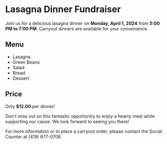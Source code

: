 # Lasagna Dinner Fundraiser

Join us for a delicious lasagna dinner on **Monday, April 1, 2024** from **5:00 PM to 7:00 PM**. Carryout dinners are available for your convenience.

## Menu
- Lasagna
- Green Beans
- Salad
- Bread
- Dessert

## Price
Only **$12.00** per dinner!

Don't miss out on this fantastic opportunity to enjoy a hearty meal while supporting our cause. We look forward to seeing you there!

For more information or to place a carryout order, please contact the Social Counter at (419) 677-0706.
